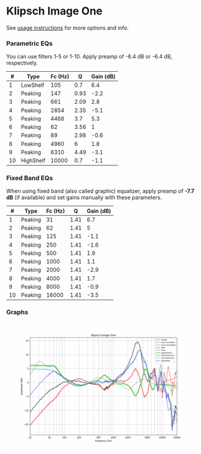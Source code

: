 # Klipsch Image One
See [usage instructions](https://github.com/jaakkopasanen/AutoEq#usage) for more options and info.

### Parametric EQs
You can use filters 1-5 or 1-10. Apply preamp of -6.4 dB or -6.4 dB, respectively.

|   # | Type      |   Fc (Hz) |    Q |   Gain (dB) |
|-----|-----------|-----------|------|-------------|
|   1 | LowShelf  |       105 | 0.7  |         6.4 |
|   2 | Peaking   |       147 | 0.93 |        -2.2 |
|   3 | Peaking   |       661 | 2.09 |         2.8 |
|   4 | Peaking   |      2854 | 2.35 |        -5.1 |
|   5 | Peaking   |      4468 | 3.7  |         5.3 |
|   6 | Peaking   |        62 | 3.56 |         1   |
|   7 | Peaking   |        89 | 2.98 |        -0.6 |
|   8 | Peaking   |      4960 | 6    |         1.8 |
|   9 | Peaking   |      6310 | 4.49 |        -3.1 |
|  10 | HighShelf |     10000 | 0.7  |        -1.1 |

### Fixed Band EQs
When using fixed band (also called graphic) equalizer, apply preamp of **-7.7 dB** (if available) and set gains manually with these parameters.

|   # | Type    |   Fc (Hz) |    Q |   Gain (dB) |
|-----|---------|-----------|------|-------------|
|   1 | Peaking |        31 | 1.41 |         6.7 |
|   2 | Peaking |        62 | 1.41 |         5   |
|   3 | Peaking |       125 | 1.41 |        -1.1 |
|   4 | Peaking |       250 | 1.41 |        -1.6 |
|   5 | Peaking |       500 | 1.41 |         1.9 |
|   6 | Peaking |      1000 | 1.41 |         1.1 |
|   7 | Peaking |      2000 | 1.41 |        -2.9 |
|   8 | Peaking |      4000 | 1.41 |         1.7 |
|   9 | Peaking |      8000 | 1.41 |        -0.9 |
|  10 | Peaking |     16000 | 1.41 |        -3.5 |

### Graphs
![](./Klipsch%20Image%20One.png)
